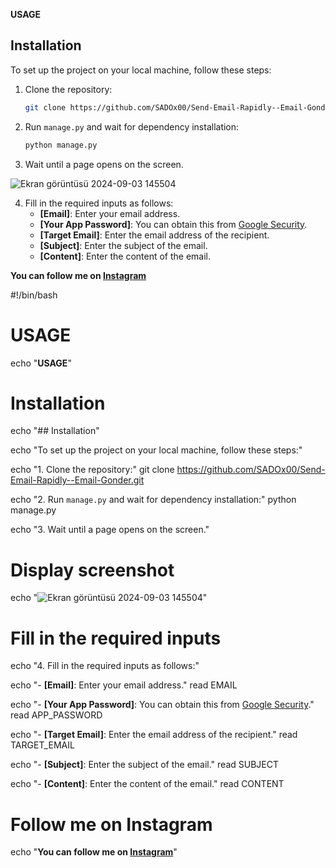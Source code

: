 **USAGE**


## Installation

To set up the project on your local machine, follow these steps:

1. Clone the repository:

   ```bash
   git clone https://github.com/SADOx00/Send-Email-Rapidly--Email-Gonder.git
2. Run `manage.py` and wait for dependency installation:
   ```bash
   python manage.py
3. Wait until a page opens on the screen.

![Ekran görüntüsü 2024-09-03 145504](https://github.com/user-attachments/assets/98063640-220d-443c-9c72-965ae35dce4c)


4. Fill in the required inputs as follows:
   - **[Email]**: Enter your email address.
   - **[Your App Password]**: You can obtain this from [Google Security](https://myaccount.google.com/apppasswords).
   - **[Target Email]**: Enter the email address of the recipient.
   - **[Subject]**: Enter the subject of the email.
   - **[Content]**: Enter the content of the email.

**You can follow me on [Instagram](https://www.instagram.com/sado_x.27/)**


#!/bin/bash

# USAGE

echo "**USAGE**"

# Installation
echo "## Installation"

echo "To set up the project on your local machine, follow these steps:"

echo "1. Clone the repository:"
git clone https://github.com/SADOx00/Send-Email-Rapidly--Email-Gonder.git

echo "2. Run `manage.py` and wait for dependency installation:"
python manage.py

echo "3. Wait until a page opens on the screen."

# Display screenshot
echo "![Ekran görüntüsü 2024-09-03 145504](https://github.com/user-attachments/assets/98063640-220d-443c-9c72-965ae35dce4c)"

# Fill in the required inputs
echo "4. Fill in the required inputs as follows:"

echo "- **[Email]**: Enter your email address."
read EMAIL

echo "- **[Your App Password]**: You can obtain this from [Google Security](https://myaccount.google.com/apppasswords)."
read APP_PASSWORD

echo "- **[Target Email]**: Enter the email address of the recipient."
read TARGET_EMAIL

echo "- **[Subject]**: Enter the subject of the email."
read SUBJECT

echo "- **[Content]**: Enter the content of the email."
read CONTENT

# Follow me on Instagram
echo "**You can follow me on [Instagram](https://www.instagram.com/sado_x.27/)**"






